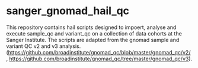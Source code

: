 # sanger_gnomad_hail_qc

This repository contains hail scripts designed to impoert, analyse and execute sample_qc and variant_qc on a collection of data cohorts at the Sanger Institute. 
The scripts are adapted from the gnomad sample and variant QC v2 and v3 analysis. (https://github.com/broadinstitute/gnomad_qc/blob/master/gnomad_qc/v2/ , https://github.com/broadinstitute/gnomad_qc/tree/master/gnomad_qc/v3).

